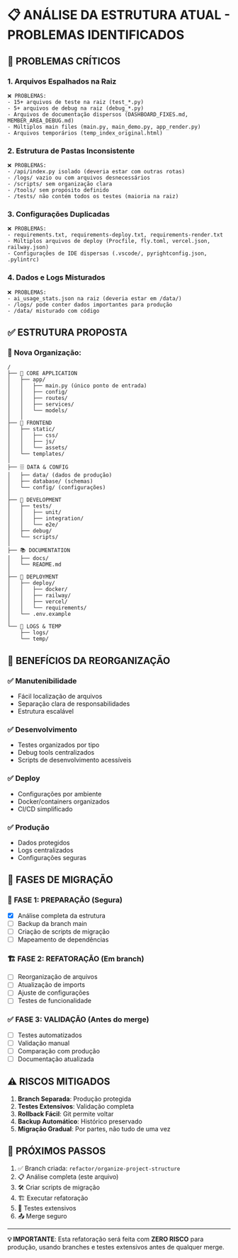 # 📋 ANÁLISE DA ESTRUTURA ATUAL - PROBLEMAS IDENTIFICADOS

## 🚨 PROBLEMAS CRÍTICOS

### 1. **Arquivos Espalhados na Raiz**
```
❌ PROBLEMAS:
- 15+ arquivos de teste na raiz (test_*.py)
- 5+ arquivos de debug na raiz (debug_*.py)
- Arquivos de documentação dispersos (DASHBOARD_FIXES.md, MEMBER_AREA_DEBUG.md)
- Múltiplos main files (main.py, main_demo.py, app_render.py)
- Arquivos temporários (temp_index_original.html)
```

### 2. **Estrutura de Pastas Inconsistente**
```
❌ PROBLEMAS:
- /api/index.py isolado (deveria estar com outras rotas)
- /logs/ vazio ou com arquivos desnecessários
- /scripts/ sem organização clara
- /tools/ sem propósito definido
- /tests/ não contém todos os testes (maioria na raiz)
```

### 3. **Configurações Duplicadas**
```
❌ PROBLEMAS:
- requirements.txt, requirements-deploy.txt, requirements-render.txt
- Múltiplos arquivos de deploy (Procfile, fly.toml, vercel.json, railway.json)
- Configurações de IDE dispersas (.vscode/, pyrightconfig.json, .pylintrc)
```

### 4. **Dados e Logs Misturados**
```
❌ PROBLEMAS:
- ai_usage_stats.json na raiz (deveria estar em /data/)
- /logs/ pode conter dados importantes para produção
- /data/ misturado com código
```

## ✅ ESTRUTURA PROPOSTA

### 📁 **Nova Organização:**

```
/
├── 🎯 CORE APPLICATION
│   ├── app/
│   │   ├── main.py (único ponto de entrada)
│   │   ├── config/
│   │   ├── routes/
│   │   ├── services/
│   │   └── models/
│   │
├── 🎨 FRONTEND
│   ├── static/
│   │   ├── css/
│   │   ├── js/
│   │   └── assets/
│   └── templates/
│
├── 🗄️ DATA & CONFIG
│   ├── data/ (dados de produção)
│   ├── database/ (schemas)
│   └── config/ (configurações)
│
├── 🧪 DEVELOPMENT
│   ├── tests/
│   │   ├── unit/
│   │   ├── integration/
│   │   └── e2e/
│   ├── debug/
│   └── scripts/
│
├── 📚 DOCUMENTATION
│   ├── docs/
│   └── README.md
│
├── 🚀 DEPLOYMENT
│   ├── deploy/
│   │   ├── docker/
│   │   ├── railway/
│   │   ├── vercel/
│   │   └── requirements/
│   └── .env.example
│
└── 📝 LOGS & TEMP
    ├── logs/
    └── temp/
```

## 🎯 BENEFÍCIOS DA REORGANIZAÇÃO

### ✅ **Manutenibilidade**
- Fácil localização de arquivos
- Separação clara de responsabilidades
- Estrutura escalável

### ✅ **Desenvolvimento**
- Testes organizados por tipo
- Debug tools centralizados
- Scripts de desenvolvimento acessíveis

### ✅ **Deploy**
- Configurações por ambiente
- Docker/containers organizados
- CI/CD simplificado

### ✅ **Produção**
- Dados protegidos
- Logs centralizados
- Configurações seguras

## 🚦 FASES DE MIGRAÇÃO

### 📖 **FASE 1: PREPARAÇÃO** (Segura)
- [x] Análise completa da estrutura
- [ ] Backup da branch main
- [ ] Criação de scripts de migração
- [ ] Mapeamento de dependências

### 🏗️ **FASE 2: REFATORAÇÃO** (Em branch)
- [ ] Reorganização de arquivos
- [ ] Atualização de imports
- [ ] Ajuste de configurações
- [ ] Testes de funcionalidade

### ✅ **FASE 3: VALIDAÇÃO** (Antes do merge)
- [ ] Testes automatizados
- [ ] Validação manual
- [ ] Comparação com produção
- [ ] Documentação atualizada

## ⚠️ RISCOS MITIGADOS

1. **Branch Separada**: Produção protegida
2. **Testes Extensivos**: Validação completa
3. **Rollback Fácil**: Git permite voltar
4. **Backup Automático**: Histórico preservado
5. **Migração Gradual**: Por partes, não tudo de uma vez

## 🎯 PRÓXIMOS PASSOS

1. ✅ Branch criada: `refactor/organize-project-structure`
2. 📋 Análise completa (este arquivo)
3. 🛠️ Criar scripts de migração
4. 🏗️ Executar refatoração
5. 🧪 Testes extensivos
6. 📤 Merge seguro

---

**💡 IMPORTANTE**: Esta refatoração será feita com **ZERO RISCO** para produção, usando branches e testes extensivos antes de qualquer merge.
